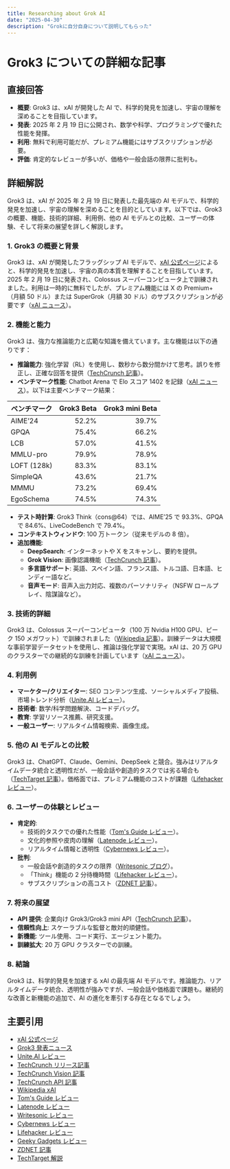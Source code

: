 ```yaml
---
title: Researching about Grok AI
date: "2025-04-30"
description: "Grokに自分自身について説明してもらった"
---
```


# Grok3 についての詳細な記事

## 直接回答

- **概要**: Grok3 は、xAI が開発した AI で、科学的発見を加速し、宇宙の理解を深めることを目指しています。
- **発表**: 2025 年 2 月 19 日に公開され、数学や科学、プログラミングで優れた性能を発揮。
- **利用**: 無料で利用可能だが、プレミアム機能にはサブスクリプションが必要。
- **評価**: 肯定的なレビューが多いが、価格や一般会話の限界に批判も。

## 詳細解説

Grok3 は、xAI が 2025 年 2 月 19 日に発表した最先端の AI モデルで、科学的発見を加速し、宇宙の理解を深めることを目的としています。以下では、Grok3 の概要、機能、技術的詳細、利用例、他の AI モデルとの比較、ユーザーの体験、そして将来の展望を詳しく解説します。

### 1. Grok3 の概要と背景

Grok3 は、xAI が開発したフラッグシップ AI モデルで、[xAI 公式ページ](https://x.ai/)によると、科学的発見を加速し、宇宙の真の本質を理解することを目指しています。2025 年 2 月 19 日に発表され、Colossus スーパーコンピュータ上で訓練されました。利用は一時的に無料でしたが、プレミアム機能には X の Premium+（月額 50 ドル）または SuperGrok（月額 30 ドル）のサブスクリプションが必要です（[xAI ニュース](https://x.ai/news/grok-3)）。

### 2. 機能と能力

Grok3 は、強力な推論能力と広範な知識を備えています。主な機能は以下の通りです：

- **推論能力**: 強化学習（RL）を使用し、数秒から数分間かけて思考。誤りを修正し、正確な回答を提供（[TechCrunch 記事](https://techcrunch.com/2025/02/17/elon-musks-ai-company-xai-releases-its-latest-flagship-ai-grok-3/)）。
- **ベンチマーク性能**: Chatbot Arena で Elo スコア 1402 を記録（[xAI ニュース](https://x.ai/news/grok-3)）。以下は主要ベンチマーク結果：

| ベンチマーク | Grok3 Beta | Grok3 mini Beta |
| ------------ | ---------: | --------------: |
| AIME’24      |      52.2% |           39.7% |
| GPQA         |      75.4% |           66.2% |
| LCB          |      57.0% |           41.5% |
| MMLU-pro     |      79.9% |           78.9% |
| LOFT (128k)  |      83.3% |           83.1% |
| SimpleQA     |      43.6% |           21.7% |
| MMMU         |      73.2% |           69.4% |
| EgoSchema    |      74.5% |           74.3% |

- **テスト時計算**: Grok3 Think（cons@64）では、AIME’25 で 93.3%、GPQA で 84.6%、LiveCodeBench で 79.4%。
- **コンテキストウィンドウ**: 100 万トークン（従来モデルの 8 倍）。
- **追加機能**:
  - **DeepSearch**: インターネットや X をスキャンし、要約を提供。
  - **Grok Vision**: 画像認識機能（[TechCrunch 記事](https://techcrunch.com/2025/04/22/xais-grok-chatbot-can-now-see-the-world-around-it/)）。
  - **多言語サポート**: 英語、スペイン語、フランス語、トルコ語、日本語、ヒンディー語など。
  - **音声モード**: 音声入出力対応、複数のパーソナリティ（NSFW ロールプレイ、陰謀論など）。

### 3. 技術的詳細

Grok3 は、Colossus スーパーコンピュータ（100 万 Nvidia H100 GPU、ピーク 150 メガワット）で訓練されました（[Wikipedia 記事](https://en.wikipedia.org/wiki/XAI_%28company%29)）。訓練データは大規模な事前学習データセットを使用し、推論は強化学習で実現。xAI は、20 万 GPU のクラスターでの継続的な訓練を計画しています（[xAI ニュース](https://x.ai/news/grok-3)）。

### 4. 利用例

- **マーケター/クリエイター**: SEO コンテンツ生成、ソーシャルメディア投稿、市場トレンド分析（[Unite.AI レビュー](https://www.unite.ai/grok-3-review/)）。
- **技術者**: 数学/科学問題解決、コードデバッグ。
- **教育**: 学習リソース推薦、研究支援。
- **一般ユーザー**: リアルタイム情報検索、画像生成。

### 5. 他の AI モデルとの比較

Grok3 は、ChatGPT、Claude、Gemini、DeepSeek と競合。強みはリアルタイムデータ統合と透明性だが、一般会話や創造的タスクでは劣る場合も（[TechTarget 記事](https://www.techtarget.com/whatis/feature/Grok-3-model-explained-Everything-you-need-to-know)）。価格面では、プレミアム機能のコストが課題（[Lifehacker レビュー](https://lifehacker.com/tech/i-tested-grok-3-and-its-not-worth-the-price-hike)）。

### 6. ユーザーの体験とレビュー

- **肯定的**:
  - 技術的タスクでの優れた性能（[Tom's Guide レビュー](https://www.tomsguide.com/ai/i-tested-grok-3-with-5-prompts-heres-what-i-like-and-dont-like-about-this-chatbot)）。
  - 文化的参照や皮肉の理解（[Latenode レビュー](https://latenode.com/blog/grok-3-review)）。
  - リアルタイム情報と透明性（[Cybernews レビュー](https://cybernews.com/ai-tools/grok-3-ai-review/)）。
- **批判**:
  - 一般会話や創造的タスクの限界（[Writesonic ブログ](https://writesonic.com/blog/grok-3-review)）。
  - 「Think」機能の 2 分待機時間（[Lifehacker レビュー](https://lifehacker.com/tech/i-tested-grok-3-and-its-not-worth-the-price-hike)）。
  - サブスクリプションの高コスト（[ZDNET 記事](https://www.zdnet.com/article/grok-3-ai-is-now-free-to-all-x-users-heres-how-it-works/)）。

### 7. 将来の展望

- **API 提供**: 企業向け Grok3/Grok3 mini API（[TechCrunch 記事](https://techcrunch.com/2025/04/09/elon-musks-ai-company-xai-launches-an-api-for-grok-3/)）。
- **信頼性向上**: スケーラブルな監督と敵対的頑健性。
- **新機能**: ツール使用、コード実行、エージェント能力。
- **訓練拡大**: 20 万 GPU クラスターでの訓練。

### 8. 結論

Grok3 は、科学的発見を加速する xAI の最先端 AI モデルです。推論能力、リアルタイムデータ統合、透明性が強みですが、一般会話や価格面で課題も。継続的な改善と新機能の追加で、AI の進化を牽引する存在となるでしょう。

## 主要引用

- [xAI 公式ページ](https://x.ai/)
- [Grok3 発表ニュース](https://x.ai/news/grok-3)
- [Unite.AI レビュー](https://www.unite.ai/grok-3-review/)
- [TechCrunch リリース記事](https://techcrunch.com/2025/02/17/elon-musks-ai-company-xai-releases-its-latest-flagship-ai-grok-3/)
- [TechCrunch Vision 記事](https://techcrunch.com/2025/04/22/xais-grok-chatbot-can-now-see-the-world-around-it/)
- [TechCrunch API 記事](https://techcrunch.com/2025/04/09/elon-musks-ai-company-xai-launches-an-api-for-grok-3/)
- [Wikipedia xAI](https://en.wikipedia.org/wiki/XAI_%28company%29)
- [Tom's Guide レビュー](https://www.tomsguide.com/ai/i-tested-grok-3-with-5-prompts-heres-what-i-like-and-dont-like-about-this-chatbot)
- [Latenode レビュー](https://latenode.com/blog/grok-3-review)
- [Writesonic レビュー](https://writesonic.com/blog/grok-3-review)
- [Cybernews レビュー](https://cybernews.com/ai-tools/grok-3-ai-review/)
- [Lifehacker レビュー](https://lifehacker.com/tech/i-tested-grok-3-and-its-not-worth-the-price-hike)
- [Geeky Gadgets レビュー](https://www.geeky-gadgets.com/grok-3-ai-review/)
- [ZDNET 記事](https://www.zdnet.com/article/grok-3-ai-is-now-free-to-all-x-users-heres-how-it-works/)
- [TechTarget 解説](https://www.techtarget.com/whatis/feature/Grok-3-model-explained-Everything-you-need-to-know)
